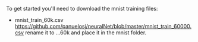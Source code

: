 To get started you'll need to download the mnist training files:
- mnist_train_60k.csv
https://github.com/panuelosj/neuralNet/blob/master/mnist_train_60000.csv
rename it to ...60k
and place it in the mnist folder.
